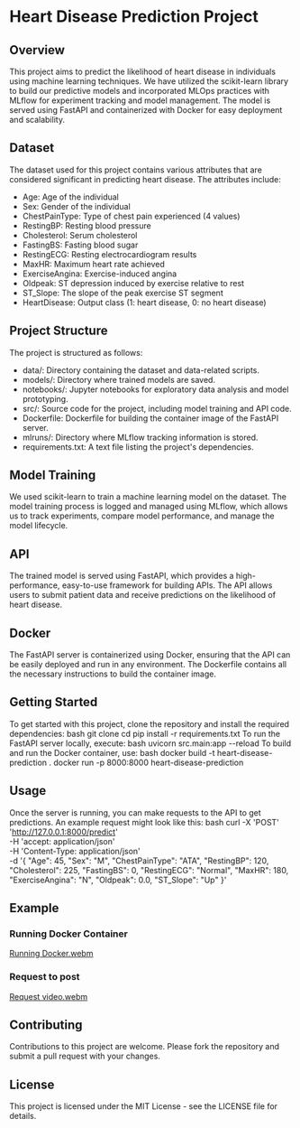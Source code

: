# Heart Disease Prediction Project
## Overview
This project aims to predict the likelihood of heart disease in individuals using machine learning techniques. We have utilized the scikit-learn library to build our predictive models and incorporated MLOps practices with MLflow for experiment tracking and model management. The model is served using FastAPI and containerized with Docker for easy deployment and scalability.
## Dataset
The dataset used for this project contains various attributes that are considered significant in predicting heart disease. The attributes include:
- Age: Age of the individual
- Sex: Gender of the individual
- ChestPainType: Type of chest pain experienced (4 values)
- RestingBP: Resting blood pressure
- Cholesterol: Serum cholesterol
- FastingBS: Fasting blood sugar
- RestingECG: Resting electrocardiogram results
- MaxHR: Maximum heart rate achieved
- ExerciseAngina: Exercise-induced angina
- Oldpeak: ST depression induced by exercise relative to rest
- ST_Slope: The slope of the peak exercise ST segment
- HeartDisease: Output class (1: heart disease, 0: no heart disease)
## Project Structure
The project is structured as follows:
- data/: Directory containing the dataset and data-related scripts.
- models/: Directory where trained models are saved.
- notebooks/: Jupyter notebooks for exploratory data analysis and model prototyping.
- src/: Source code for the project, including model training and API code.
- Dockerfile: Dockerfile for building the container image of the FastAPI server.
- mlruns/: Directory where MLflow tracking information is stored.
- requirements.txt: A text file listing the project's dependencies.
## Model Training
We used scikit-learn to train a machine learning model on the dataset. The model training process is logged and managed using MLflow, which allows us to track experiments, compare model performance, and manage the model lifecycle.
## API
The trained model is served using FastAPI, which provides a high-performance, easy-to-use framework for building APIs. The API allows users to submit patient data and receive predictions on the likelihood of heart disease.
## Docker
The FastAPI server is containerized using Docker, ensuring that the API can be easily deployed and run in any environment. The Dockerfile contains all the necessary instructions to build the container image.
## Getting Started
To get started with this project, clone the repository and install the required dependencies:
bash
git clone <repository-url>
cd <repository-name>
pip install -r requirements.txt
To run the FastAPI server locally, execute:
bash
uvicorn src.main:app --reload
To build and run the Docker container, use:
bash
docker build -t heart-disease-prediction .
docker run -p 8000:8000 heart-disease-prediction
## Usage
Once the server is running, you can make requests to the API to get predictions. An example request might look like this:
bash
curl -X 'POST' \
  'http://127.0.0.1:8000/predict' \
  -H 'accept: application/json' \
  -H 'Content-Type: application/json' \
  -d '{
  "Age": 45,
  "Sex": "M",
  "ChestPainType": "ATA",
  "RestingBP": 120,
  "Cholesterol": 225,
  "FastingBS": 0,
  "RestingECG": "Normal",
  "MaxHR": 180,
  "ExerciseAngina": "N",
  "Oldpeak": 0.0,
  "ST_Slope": "Up"
}'
## Example
### Running Docker Container
[Running Docker.webm](https://github.com/claralimasilva/HeartPrediction/assets/111255062/88715e37-d971-4586-abe4-8cc9fd65e063)

### Request to post
[Request video.webm](https://github.com/claralimasilva/HeartPrediction/assets/111255062/698113a9-34f3-47e0-9f47-59b3fc961997)

## Contributing
Contributions to this project are welcome. Please fork the repository and submit a pull request with your changes.
## License
This project is licensed under the MIT License - see the LICENSE file for details.
